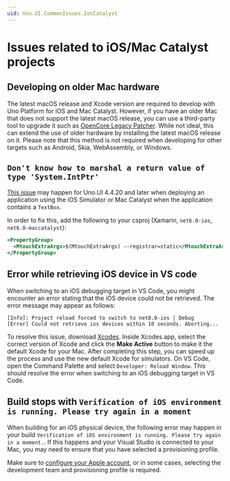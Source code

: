```yaml
---
uid: Uno.UI.CommonIssues.IosCatalyst
---
```


# Issues related to iOS/Mac Catalyst projects

## Developing on older Mac hardware

The latest macOS release and Xcode version are required to develop with Uno Platform for iOS and Mac Catalyst. However, if you have an older Mac that does not support the latest macOS release, you can use a third-party tool to upgrade it such as [OpenCore Legacy Patcher](https://dortania.github.io/OpenCore-Legacy-Patcher/). While not ideal, this can extend the use of older hardware by installing the latest macOS release on it. Please note that this method is not required when developing for other targets such as Android, Skia, WebAssembly, or Windows.

## `Don't know how to marshal a return value of type 'System.IntPtr'`

[This issue](https://github.com/unoplatform/uno/issues/9430) may happen for Uno.UI 4.4.20 and later when deploying an application using the iOS Simulator or Mac Catalyst when the application contains a `TextBox`.

In order to fix this, add the following to your csproj (Xamarin, `net6.0-ios`, `net6.0-maccatalyst`):

```xml
<PropertyGroup>
  <MtouchExtraArgs>$(MtouchExtraArgs) --registrar=static</MtouchExtraArgs>
</PropertyGroup>
```

## Error while retrieving iOS device in VS code

When switching to an iOS debugging target in VS Code, you might encounter an error stating that the iOS device could not be retrieved. The error message may appear as follows:

```error
[Info]: Project reload forced to switch to net8.0-ios | Debug
[Error] Could not retrieve ios devices within 10 seconds. Aborting...
```

To resolve this issue, download [Xcodes](https://www.xcodes.app). Inside Xcodes.app, select the correct version of Xcode and click the **Make Active** button to make it the default Xcode for your Mac. After completing this step, you can speed up the process and use the new default Xcode for simulators. On VS Code, open the Command Palette and select `Developer: Reload Window`. This should resolve the error when switching to an iOS debugging target in VS Code.

## Build stops with `Verification of iOS environment is running. Please try again in a moment`

When building for an iOS physical device, the following error may happen in your build `Verification of iOS environment is running. Please try again in a moment.`. If this happens and your Visual Studio is connected to your Mac, you may need to ensure that you have selected a provisioning profile.

Make sure to [configure your Apple account](https://learn.microsoft.com/en-us/dotnet/maui/ios/device-provisioning/automatic-provisioning?view=net-maui-9.0#enable-automatic-provisioning), or in some cases, selecting the development team and provisioning profile is required.
